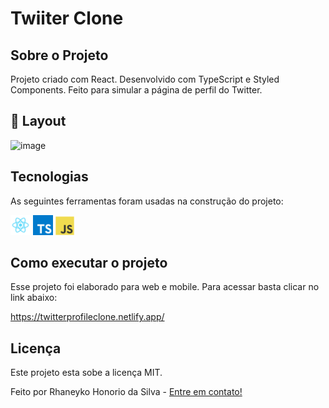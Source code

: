 # Twiiter Clone 

## Sobre o Projeto
  Projeto criado com React. Desenvolvido com TypeScript e Styled Components. Feito para simular a página de perfil do Twitter.

## 🎨 Layout

![image](https://firebasestorage.googleapis.com/v0/b/twitter-clone-546f0.appspot.com/o/twitterProfileCloneScreenshot.jpg?alt=media&token=456dbba4-2e48-4d6a-a372-9ec358f23368)

## Tecnologias

As seguintes ferramentas foram usadas na construção do projeto:

<code><img height="32" src="https://raw.githubusercontent.com/github/explore/80688e429a7d4ef2fca1e82350fe8e3517d3494d/topics/react/react.png" alt="React"/></code>
<code><img height="32" src="https://raw.githubusercontent.com/github/explore/80688e429a7d4ef2fca1e82350fe8e3517d3494d/topics/typescript/typescript.png" alt="TypeScript"/></code>
<code><img height="30" src="https://github.com/devicons/devicon/blob/master/icons/javascript/javascript-original.svg" alt="JavaScript"/></code>

## Como executar o projeto

Esse projeto foi elaborado para web e mobile.
Para acessar basta clicar no link abaixo:

https://twitterprofileclone.netlify.app/


## Licença

Este projeto esta sobe a licença MIT.

Feito por Rhaneyko Honorio da Silva - [Entre em contato!](https://www.linkedin.com/in/rhaneyko-honorio-73657819b)
